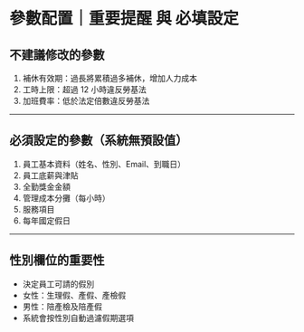 # 參數配置｜重要提醒 與 必填設定

## 不建議修改的參數
1. 補休有效期：過長將累積過多補休，增加人力成本
2. 工時上限：超過 12 小時違反勞基法
3. 加班費率：低於法定倍數違反勞基法

---

## 必須設定的參數（系統無預設值）
1. 員工基本資料（姓名、性別、Email、到職日）
2. 員工底薪與津貼
3. 全勤獎金金額
4. 管理成本分攤（每小時）
5. 服務項目
6. 每年國定假日

---

## 性別欄位的重要性
- 決定員工可請的假別
- 女性：生理假、產假、產檢假
- 男性：陪產檢及陪產假
- 系統會按性別自動過濾假期選項
